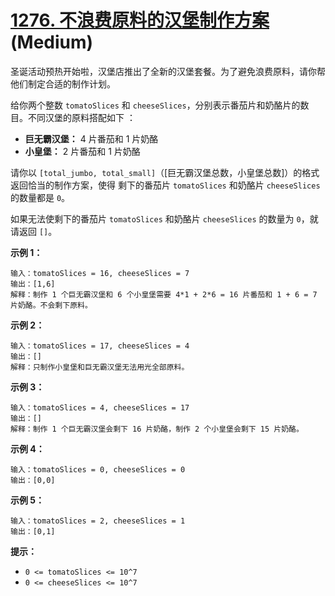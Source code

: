 # [1276. 不浪费原料的汉堡制作方案][link] (Medium)

[link]: https://leetcode.cn/problems/number-of-burgers-with-no-waste-of-ingredients/

圣诞活动预热开始啦，汉堡店推出了全新的汉堡套餐。为了避免浪费原料，请你帮他们制定合适的制作计划。

给你两个整数 `tomatoSlices` 和 `cheeseSlices`，分别表示番茄片和奶酪片的数目。不同汉堡的原料搭配如下
：

- **巨无霸汉堡：** 4 片番茄和 1 片奶酪
- **小皇堡：** 2 片番茄和 1 片奶酪

请你以 `[total_jumbo, total_small]`（\[巨无霸汉堡总数，小皇堡总数\]）的格式返回恰当的制作方案，使得
剩下的番茄片 `tomatoSlices` 和奶酪片 `cheeseSlices` 的数量都是 `0`。

如果无法使剩下的番茄片 `tomatoSlices` 和奶酪片 `cheeseSlices` 的数量为 `0`，就请返回 `[]`。

**示例 1：**

```
输入：tomatoSlices = 16, cheeseSlices = 7
输出：[1,6]
解释：制作 1 个巨无霸汉堡和 6 个小皇堡需要 4*1 + 2*6 = 16 片番茄和 1 + 6 = 7 片奶酪。不会剩下原料。

```

**示例 2：**

```
输入：tomatoSlices = 17, cheeseSlices = 4
输出：[]
解释：只制作小皇堡和巨无霸汉堡无法用光全部原料。

```

**示例 3：**

```
输入：tomatoSlices = 4, cheeseSlices = 17
输出：[]
解释：制作 1 个巨无霸汉堡会剩下 16 片奶酪，制作 2 个小皇堡会剩下 15 片奶酪。

```

**示例 4：**

```
输入：tomatoSlices = 0, cheeseSlices = 0
输出：[0,0]

```

**示例 5：**

```
输入：tomatoSlices = 2, cheeseSlices = 1
输出：[0,1]

```

**提示：**

- `0 <= tomatoSlices <= 10^7`
- `0 <= cheeseSlices <= 10^7`
